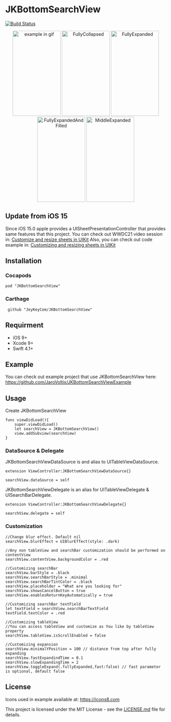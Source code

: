 # JKBottomSearchView
[![Build Status](https://travis-ci.org/JaroVoltix/JKBottomSearchView.svg?branch=master)](https://travis-ci.org/JaroVoltix/JKBottomSearchView)
<p align="middle">
<img src="https://github.com/JaroVoltix/JKBottomSearchView/blob/master/assets/example.gif" width="150" height="266" title="example in gif">
<img src="https://github.com/JaroVoltix/JKBottomSearchView/blob/master/assets/FullyCollapsed.png" width="150" height="266" title="FullyCollapsed">
<img src="https://github.com/JaroVoltix/JKBottomSearchView/blob/master/assets/FullyExpanded.png" width="150" height="266" title="FullyExpanded">
<img src="https://github.com/JaroVoltix/JKBottomSearchView/blob/master/assets/FullyExpandedAndFilled.png" width="150" height="266" title="FullyExpandedAndFilled">
<img src="https://github.com/JaroVoltix/JKBottomSearchView/blob/master/assets/MiddleExpanded.png" width="150" height="266" title="MiddleExpanded">
</p>

## Update from iOS 15

Since iOS 15.0 apple provides a UISheetPresentationController that provides same features that this project.
You can check out WWDC21 video session in: [Customize and resize sheets in UIKit](https://developer.apple.com/videos/play/wwdc2021/10063/)
Also, you can check out code example in: [Customizing and resizing sheets in UIKit](https://developer.apple.com/documentation/uikit/uiviewcontroller/customizing_and_resizing_sheets_in_uikit)


## Installation

### Cocapods
`pod "JKBottomSearchView"`

### Carthage 
``` github "JeyKeyCom/JKBottomSearchView"```

## Requirment
 - iOS 9+
 - Xcode 9+
 - Swift 4.1+
 
## Example
You can check out example project that use JKBottomSearchView here:
https://github.com/JaroVoltix/JKBottomSearchViewExample
 
## Usage
Create JKBottomSearchView 
```
func viewDidLoad(){
    super.viewDidLoad()
    let searchView = JKBottomSearchView()
    view.addSubview(searchView)
}
```
### DataSource & Delegate
JKBottomSearchViewDataSource is and alias to UITableViewDataSource. 

```
extension ViewController:JKBottomSearchViewDataSource{}
```
```
searchView.dataSource = self
```

JKBottomSearchViewDelegate is an alias for UITableViewDelegate & UISearchBarDelegate.

```
extension ViewController:JKBottomSearchViewDelegate{}
```
```
searchView.delegate = self
```

### Customization
```
//Change blur effect. Default nil
searchView.blurEffect = UIBlurEffect(style: .dark)

//Any non tableView and searchBar customization should be performed on contentView
searchView.contentView.backgroundColor = .red

//Customizing searchBar
searchView.barStyle = .black 
searchView.searchBarStyle = .minimal 
searchView.searchBarTintColor = .black
searchView.placeholder = "What are you looking for"
searchView.showsCancelButton = true
searchView.enablesReturnKeyAutomatically = true

//Customizing searchBar textField
let textField = searchView.searchBarTextField
textField.textColor = .red

//Customizing tableView
//You can access tableView and customize as You like by tableView property
searchView.tableView.isScrollEnabled = false

//Customizing expansion 
searchView.minimalYPosition = 100 // distance from top after fully expanding 
searchView.fastExpandindTime = 0.1
searchView.slowExpandingTime = 2
searchView.toggleExpand(.fullyExpanded,fast:false) // fast parameter is optional, default false
```

## License
Icons used in example available at: https://icons8.com

This project is licensed under the MIT License - see the [LICENSE.md](LICENSE.md) file for details.
